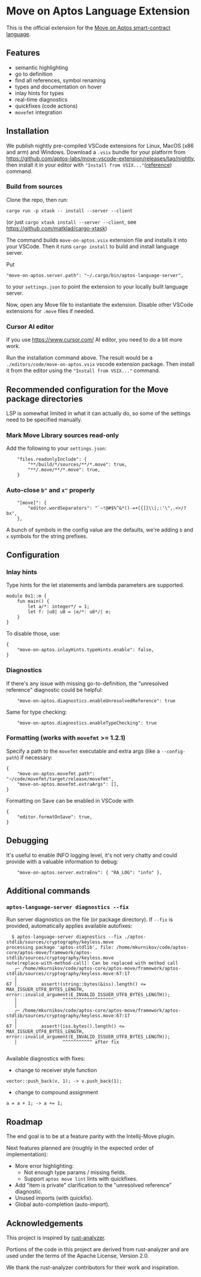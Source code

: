 # Move on Aptos Language Extension

This is the official extension for the [Move on Aptos smart-contract language](https://aptos.dev/en/build/smart-contracts).

## Features

* semantic highlighting
* go to definition
* find all references, symbol renaming
* types and documentation on hover
* inlay hints for types
* real-time diagnostics
* quickfixes (code actions)
* `movefmt` integration

## Installation

We publish nightly pre-compiled VSCode extensions for Linux, MacOS (x86 and arm) and Windows. 
Download a `.vsix` bundle for your platform from https://github.com/aptos-labs/move-vscode-extension/releases/tag/nightly, 
then install it in your editor with 
`"Install from VSIX..."`([reference](https://code.visualstudio.com/docs/configure/extensions/extension-marketplace#_install-from-a-vsix)) command.

### Build from sources

Clone the repo, then run:
```
cargo run -p xtask -- install --server --client
```
(or just `cargo xtask install --server --client`, see https://github.com/matklad/cargo-xtask) 

The command builds `move-on-aptos.vsix` extension file and installs it into your VSCode. 
Then it runs `cargo install` to build and install language server.

Put

```
"move-on-aptos.server.path": "~/.cargo/bin/aptos-language-server",
```

to your `settings.json` to point the extension to your locally built language server.

Now, open any Move file to instantiate the extension. Disable other VSCode extensions for `.move` files if needed.

### Cursor AI editor

If you use https://www.cursor.com/ AI editor, you need to do a bit more work.

Run the installation command above. The result would be a `./editors/code/move-on-aptos.vsix` vscode extension package.
Then install it from the editor using the `"Install from VSIX..."` command.

## Recommended configuration for the Move package directories

LSP is somewhat limited in what it can actually do, so some of the settings need to be specified manually. 

### Mark Move Library sources read-only

Add the following to your `settings.json`:

```json5
    "files.readonlyInclude": {
        "**/build/*/sources/**/*.move": true,
        "**/.move/**/*.move": true,
    }
```

### Auto-close `b"` and `x"` properly

```json5
    "[move]": {
        "editor.wordSeparators": "`~!@#$%^&*()-=+[{]}\\|;:'\",.<>/?bx",
    },
```

A bunch of symbols in the config value are the defaults, we're adding `b` and `x` symbols for the string prefixes. 

## Configuration

### Inlay hints

Type hints for the let statements and lambda parameters are supported. 
```move
module 0x1::m {
    fun main() {
        let a/*: integer*/ = 1;
        let f: |u8| u8 = |e/*: u8*/| e;
    }
}
```

To disable those, use:

```json5
{
    "move-on-aptos.inlayHints.typeHints.enable": false,
}
```

### Diagnostics

If there's any issue with missing go-to-definition, the "unresolved reference" diagnostic could be helpful:

```
    "move-on-aptos.diagnostics.enableUnresolvedReference": true
```

Same for type checking:

```
    "move-on-aptos.diagnostics.enableTypeChecking": true
```

### Formatting (works with `movefmt` >= 1.2.1)

Specify a path to the `movefmt` executable and extra args (like a `--config-path`) if necessary:
```json5
{
    "move-on-aptos.movefmt.path": "~/code/movefmt/target/release/movefmt",
    "move-on-aptos.movefmt.extraArgs": [],
}
```

Formatting on Save can be enabled in VSCode with 
```json5
{
    "editor.formatOnSave": true,
}
```

## Debugging

It's useful to enable INFO logging level, it's not very chatty and could provide with a valuable information to debug:

```
    "move-on-aptos.server.extraEnv": { "RA_LOG": "info" },
```

## Additional commands

### `aptos-language-server diagnostics --fix`

Run server diagnostics on the file (or package directory). If `--fix` is provided, automatically applies available autofixes:   

```shell
  $ aptos-language-server diagnostics --fix ./aptos-stdlib/sources/cryptography/keyless.move 
processing package 'aptos-stdlib', file: /home/mkurnikov/code/aptos-core/aptos-move/framework/aptos-stdlib/sources/cryptography/keyless.move
note[replace-with-method-call]: Can be replaced with method call
   ┌─ /home/mkurnikov/code/aptos-core/aptos-move/framework/aptos-stdlib/sources/cryptography/keyless.move:67:17
   │
67 │         assert!(string::bytes(&iss).length() <= MAX_ISSUER_UTF8_BYTES_LENGTH, error::invalid_argument(E_INVALID_ISSUER_UTF8_BYTES_LENGTH));
   │                 ^^^^^^^^^^^^^^^^^^^
   │
   ┌─ /home/mkurnikov/code/aptos-core/aptos-move/framework/aptos-stdlib/sources/cryptography/keyless.move:67:17
   │
67 │         assert!(iss.bytes().length() <= MAX_ISSUER_UTF8_BYTES_LENGTH, error::invalid_argument(E_INVALID_ISSUER_UTF8_BYTES_LENGTH));
   │                 ^^^^^^^^^^^ after fix


```

Available diagnostics with fixes:

* change to receiver style function
```move
vector::push_back(v, 1); -> v.push_back(1); 
```

* change to compound assignment
```move
a = a + 1; -> a += 1;
```

## Roadmap

The end goal is to be at a feature parity with the Intellij-Move plugin. 

Next features planned are (roughly in the expected order of implementation):

* More error highlighting: 
  - Not enough type params / missing fields.
  - Support `aptos move lint` lints with quickfixes.
* Add "item is private" clarification to the "unresolved reference" diagnostic.
* Unused imports (with quickfix).
* Global auto-completion (auto-import).

## Acknowledgements
This project is inspired by [rust-analyzer](https://github.com/rust-lang/rust-analyzer).

Portions of the code in this project are derived from rust-analyzer and are used under 
the terms of the Apache License, Version 2.0.

We thank the rust-analyzer contributors for their work and inspiration.